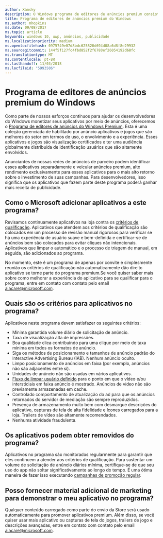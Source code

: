 ```yaml
---
author: Xansky
description: O Windows programa de editores de anúncios premium consiste em uma coleção gerenciada de aplicativos habilitado por anúncio destinados redes de anúncios de parceiro com premium, alto-rendimento de anúncios. Aplicativos neste programa são melhores do setor em termos de uso, o envolvimento e a experiência.
title: Programa de editores de anúncios premium do Windows
ms.author: mhopkins
ms.date: 09/08/2017
ms.topic: article
keywords: windows 10, uwp, anúncios, publicidade
ms.localizationpriority: medium
ms.openlocfilehash: 0975749e07d8bdc625820d694d08a6d8f8e29932
ms.sourcegitcommit: 144f5f127fc4fbd852f2f6780ef26054192d68fc
ms.translationtype: MT
ms.contentlocale: pt-BR
ms.lasthandoff: 11/03/2018
ms.locfileid: "5993506"
---
```

# <a name="windows-premium-ads-publishers-program"></a>Programa de editores de anúncios premium do Windows

Como parte de nossos esforços contínuos para ajudar os desenvolvedores do Windows monetizar seus aplicativos por meio de anúncios, oferecemos o [Programa de editores de anúncios do Windows Premium](http://www.windowspremiumapps.com). Esta é uma coleção gerenciada de habilitado por anúncio aplicativos e jogos que são melhores do setor em termos de uso, o envolvimento e a experiência. Esses aplicativos e jogos são visualização certificados e ter uma audiência globalmente distribuída de identificação usuários que são altamente envolvidos.

Anunciantes de nossas redes de anúncios de parceiro podem identificar esses aplicativos separadamente e veicular anúncios premium, alto rendimento exclusivamente para esses aplicativos para o mais alto retorno sobre o investimento de suas campanhas. Para desenvolvedores, isso significa que os aplicativos que fazem parte deste programa poderá ganhar mais receita de publicidade.

## <a name="how-does-microsoft-add-apps-to-this-program"></a>Como o Microsoft adicionar aplicativos a este programa? 

Revisamos continuamente aplicativos na loja contra os [critérios de qualificação](#what-are-the-criteria-for-apps-in-the-program). Aplicativos que atendem aos critérios de qualificação são colocados em um processo de revisão manual rigorosos para verificar se há uma experiência de usuário suave e bem-definida e certificar-se de anúncios bem são colocados para evitar cliques não intencionais. Aplicativos que limpar o automático e o processo de triagem de manual, em seguida, são adicionados ao programa.

No momento, este é um programa de apenas por convite e simplesmente reunião os critérios de qualificação não automaticamente dão direito aplicativo se torne parte do programa premium.Se você quiser saber mais sobre como melhorar a experiência do aplicativo para se qualificar para o programa, entre em contato com contato pelo email aiacare@microsoft.com.

## <a name="what-are-the-criteria-for-apps-in-the-program"></a>Quais são os critérios para aplicativos no programa?

Aplicativos neste programa devem satisfazer os seguintes critérios:

* Mínima garantida volume diário de solicitação de anúncio. 
* Taxa de visualização alta de impressões. 
* Boa qualidade clica contribuindo para uma clique por meio de taxa mínima em todos os formatos de anúncio. 
* Siga os métodos de posicionamento e tamanhos de anúncio padrão do Interactive Advertising Bureau (IAB). Nenhum anúncio oculto.
* Limpo posicionamento de anúncios em faixa (por exemplo, anúncios não são adjacentes entre si).
* Unidades de anúncio não são usadas em vários aplicativos.
* [Fluxo de limpar usuário definido](https://blogs.windows.com/buildingapps/2017/08/31/best-practices-using-video-ads-windows-apps/) para o ponto em que o vídeo e/ou intersticiais em faixa anúncio é mostrado. Anúncios de vídeo não são previamente armazenadas em cache. 
* Controlado comportamento de atualização do ad para que os anúncios retornados do servidor de mediação são sempre reproduzidos.
* Presença de armazenamento muito bem com desmarque descrições do aplicativo, capturas de tela de alta fidelidade e ícones carregados para a loja. Trailers de vídeo são altamente recomendados.
* Nenhuma atividade fraudulenta.

## <a name="can-apps-get-removed-from-the-program"></a>Os aplicativos podem obter removidos do programa?

Aplicativos no programa são monitorados regularmente para garantir que eles continuem a atender aos critérios de qualificação. Para sustentar um volume de solicitação de anúncio diários mínima, certifique-se de que seu uso do app não soltar significativamente ao longo do tempo. É uma ótima maneira de fazer isso executando [campanhas de promoção regular](https://developer.microsoft.com/en-us/store/promote-your-apps).

## <a name="can-i-provide-additional-marketing-material-to-showcase-my-app-in-the-program"></a>Posso fornecer material adicional de marketing para demonstrar o meu aplicativo no programa? 

Qualquer conteúdo carregado como parte do envio da Store será usado automaticamente para promover aplicativos premium. Além disso, se você quiser usar mais aplicativo ou capturas de tela do jogos, trailers de jogo e descrições avançadas, entre em contato com contato pelo email aiacare@microsoft.com.
